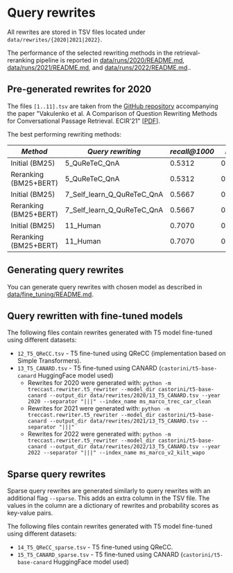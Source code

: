# Query rewrites

All rewrites are stored in TSV files located under `data/rewrites/{2020|2021|2022}`.

The performance of the selected rewriting methods in the retrieval-reranking pipeline is reported in [data/runs/2020/README.md](../runs/2020/README.md), [data/runs/2021/README.md](../runs/2021/README.md), and [data/runs/2022/README.md](../runs/2022/README.md)..

## Pre-generated rewrites for 2020

The files `[1..11].tsv` are taken from the [GitHub repository](https://github.com/svakulenk0/cast_evaluation) accompanying the paper "Vakulenko et al. A Comparison of Question Rewriting Methods for Conversational Passage Retrieval. ECIR'21" [[PDF](https://arxiv.org/pdf/2101.07382.pdf)].

The best performing rewriting methods:

| *Method* | *Query rewriting* | *recall@1000* | *MAP* | *MRR* | *NDCG* | *NDCG@5* |
| -- | -- | -- | -- | -- | -- | -- |
| Initial (BM25) | 5_QuReTeC_QnA | 0.5312 | 0.0927 | 0.2621 | 0.3109 | 0.1703 |
| Reranking (BM25+BERT) | 5_QuReTeC_QnA | 0.5312 | 0.2084 | 0.4888 | 0.4233 | 0.3540 |
| Initial (BM25) | 7_Self_learn_Q_QuReTeC_QnA | 0.5667 | 0.0940 | 0.2567 | 0.3257 | 0.1669 |
| Reranking (BM25+BERT) | 7_Self_learn_Q_QuReTeC_QnA | 0.5667 | 0.2220 | 0.5128 | 0.4457 | 0.3625 |
| Initial (BM25) | 11_Human | 0.7070 | 0.1439 | 0.3777 | 0.4232 | 0.2431 |
| Reranking (BM25+BERT) | 11_Human | 0.7070 | 0.3269 | 0.6912 | 0.5830 | 0.5116 |

## Generating query rewrites

You can generate query rewrites with chosen model as described in [data/fine_tuning/README.md](../fine_tuning/README.md). 

## Query rewritten with fine-tuned models

The following files contain rewrites generated with T5 model fine-tuned using different datasets:
  * `12_T5_QReCC.tsv` - T5 fine-tuned using QReCC (implementation based on Simple Transformers).
  * `13_T5_CANARD.tsv` - T5 fine-tuned using CANARD (`castorini/t5-base-canard` HuggingFace model used)
    - Rewrites for 2020 were generated with:
    `python -m treccast.rewriter.t5_rewriter --model_dir castorini/t5-base-canard --output_dir data/rewrites/2020/13_T5_CANARD.tsv --year 2020 --separator "|||" --index_name ms_marco_trec_car_clean`
    - Rewrites for 2021 were generated with:
    `python -m treccast.rewriter.t5_rewriter --model_dir castorini/t5-base-canard --output_dir data/rewrites/2021/13_T5_CANARD.tsv --separator "|||"`
    - Rewrites for 2022 were generated with:
    `python -m treccast.rewriter.t5_rewriter --model_dir castorini/t5-base-canard --output_dir data/rewrites/2022/13_T5_CANARD.tsv --year 2022 --separator "|||" --index_name ms_marco_v2_kilt_wapo`

## Sparse query rewrites

Sparse query rewrites are generated similarly to query rewrites with an additional flag `--sparse`. This adds an extra column in the TSV file. The values in the column are a dictionary of rewrites and probability scores as key-value pairs.

The following files contain rewrites generated with T5 model fine-tuned using different datasets:
  * `14_T5_QReCC_sparse.tsv` - T5 fine-tuned using QReCC.
  * `15_T5_CANARD_sparse.tsv` - T5 fine-tuned using CANARD (`castorini/t5-base-canard` HuggingFace model used)

